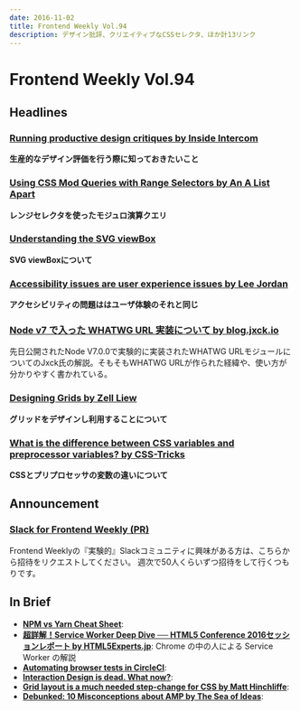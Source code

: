 ```yaml
---
date: 2016-11-02
title: Frontend Weekly Vol.94
description: デザイン批評、クリエイティブなCSSセレクタ、ほか計13リンク
---
```


# Frontend Weekly Vol.94

## Headlines

### [Running productive design critiques by Inside Intercom](https://blog.intercom.com/running-productive-design-critiques/)

**生産的なデザイン評価を行う際に知っておきたいこと**

### [Using CSS Mod Queries with Range Selectors by An A List Apart](http://alistapart.com/article/using-css-mod-queries-with-range-selectors)

**レンジセレクタを使ったモジュロ演算クエリ**

### [Understanding the SVG viewBox](http://thenewcode.com/1151/Understanding-the-SVG-viewBox)

**SVG viewBoxについて**

### [Accessibility issues are user experience issues by Lee Jordan](http://www.lendmeyourear.net/accessibility-issues-are-user-experience-issues.html)

**アクセシビリティの問題ははユーザ体験のそれと同じ**

### [Node v7 で入った WHATWG URL 実装について by blog.jxck.io](https://blog.jxck.io/entries/2016-10-27/whatwg-url.html)

先日公開されたNode V7.0.0で実験的に実装されたWHATWG URLモジュールについてのJxck氏の解説。そもそもWHATWG URLが作られた経緯や、使い方が分かりやすく書かれている。

### [Designing Grids by Zell Liew](https://zellwk.com/blog/designing-grids/)

**グリッドをデザインし利用することについて**

### [What is the difference between CSS variables and preprocessor variables? by CSS-Tricks](https://css-tricks.com/difference-between-types-of-css-variables/)

**CSSとプリプロセッサの変数の違いについて**

## Announcement

### [Slack for Frontend Weekly (PR)](https://studiomohawk.typeform.com/to/Kj8Gaj)

Frontend Weeklyの『実験的』Slackコミュニティに興味がある方は、こちらから招待をリクエストしてください。 週次で50人くらいずつ招待をして行くつもりです。

## In Brief

* [**NPM vs Yarn Cheat Sheet**](https://shift.infinite.red/npm-vs-yarn-cheat-sheet-8755b092e5cc#.t55tvafsn): 
* [**超詳解！Service Worker Deep Dive ── HTML5 Conference 2016セッションレポート by HTML5Experts.jp**](https://html5experts.jp/horo/21360/): Chrome の中の人による Service Worker の解説
* [**Automating browser tests in CircleCI**](https://engineering.haus.com/automating-browser-tests-in-circleci-43b25116d087#.vc6gnumft): 
* [**Interaction Design is dead. What now?**](https://blog.prototypr.io/interaction-design-is-dead-what-now-db09d77cadae?ref=uxdesignweekly#.vyjaewsyi): 
* [**Grid layout is a much needed step-change for CSS by Matt Hinchliffe**](http://maketea.co.uk/2016/09/28/css-grid-layout-is-a-step-change.html): 
* [**Debunked: 10 Misconceptions about AMP by The Sea of Ideas**](https://paulbakaus.com/2016/10/13/debunked-10-misconceptions-about-amp/):
